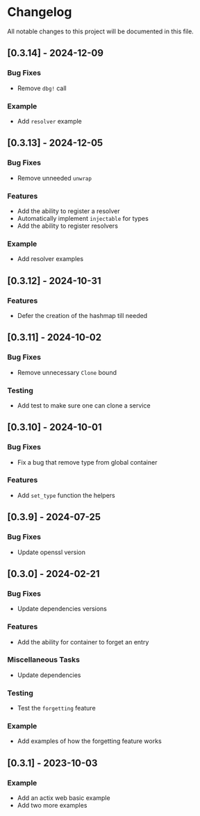 # Changelog

All notable changes to this project will be documented in this file.

## [0.3.14] - 2024-12-09

### Bug Fixes

- Remove `dbg!` call

### Example

- Add `resolver` example

## [0.3.13] - 2024-12-05

### Bug Fixes

- Remove unneeded `unwrap`

### Features

- Add the ability to register a resolver
- Automatically implement `injectable` for types
- Add the ability to register resolvers

### Example

- Add resolver examples

## [0.3.12] - 2024-10-31

### Features

- Defer the creation of the hashmap till needed

## [0.3.11] - 2024-10-02

### Bug Fixes

- Remove unnecessary `Clone` bound

### Testing

- Add test to make sure one can clone a service

## [0.3.10] - 2024-10-01

### Bug Fixes

- Fix a bug that remove type from global container

### Features

- Add `set_type` function the helpers

## [0.3.9] - 2024-07-25

### Bug Fixes

- Update openssl version

## [0.3.0] - 2024-02-21

### Bug Fixes

- Update dependencies versions

### Features

- Add the ability for container to forget an entry

### Miscellaneous Tasks

- Update dependencies

### Testing

- Test the `forgetting` feature

### Example

- Add examples of how the forgetting feature works

## [0.3.1] - 2023-10-03

### Example

- Add an actix web basic example
- Add two more examples

<!-- generated by git-cliff -->
